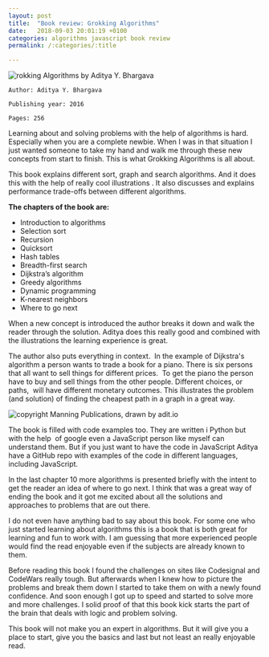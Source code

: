 ```yaml
---
layout: post
title:  "Book review: Grokking Algorithms"
date:   2018-09-03 20:01:19 +0100
categories: algorithms javascript book review
permalink: /:categories/:title

---
```

<img src="{{site.baseurl}}/assets/images/grokking.jpg" alt="rokking Algorithms by Aditya Y. Bhargava"/>
  
```
Author: Aditya Y. Bhargava

Publishing year: 2016

Pages: 256
```
Learning about and solving problems with the help of algorithms is hard. Especially when you are a complete newbie. When I was in that situation I just wanted someone to take my hand and walk me through these new concepts from start to finish. This is what Grokking Algorithms is all about.

This book explains different sort, graph and search algorithms. And it does this with the help of really cool illustrations . It also discusses and explains performance trade-offs between different algorithms.

**The chapters of the book are:**

* Introduction to algorithms
* Selection sort
* Recursion
* Quicksort
* Hash tables
* Breadth-first search
* Dijkstra’s algorithm
* Greedy algorithms
* Dynamic programming
* K-nearest neighbors
* Where to go next

When a new concept is introduced the author breaks it down and walk the reader through the solution. Aditya does this really good and combined with the illustrations the learning experience is great.

The author also puts everything in context.  In the example of Dijkstra's algorithm a person wants to trade a book for a piano. There is six persons that all want to sell things for different prices.  To get the piano the person have to buy and sell things from the other people. Different choices, or paths,  will have different monetary outcomes. This illustrates the problem (and solution) of finding the cheapest path in a graph in a great way.


<img src="{{site.baseurl}}/assets/images/drums_parent.png" alt="copyright Manning Publications, drawn by adit.io"/>


The book is filled with code examples too. They are written i Python but with the help  of google even a JavaScript person like myself can understand them. But if you just want to have the code in JavaScript Aditya have a GitHub repo with examples of the code in different languages, including JavaScript.

In the last chapter 10 more algorithms is presented briefly with the intent to get the reader an idea of where to go next. I think that was a great way of ending the book and it got me excited about all the solutions and approaches to problems that are out there.

I do not even have anything bad to say about this book. For some one who just started learning about algorithms this is a book that is both great for learning and fun to work with. I am guessing that more experienced people would find the read enjoyable even if the subjects are already known to them.

Before reading this book I found the challenges on sites like Codesignal and CodeWars really tough. But afterwards when I knew how to picture the problems and break them down I started to take them on with a newly found confidence. And soon enough I got up to speed and started to solve more and more challenges. I solid proof of that this book kick starts the part of the brain that deals with logic and problem solving.

This book will not make you an expert in algorithms. But it will give you a place to start, give you the basics and last but not least an really enjoyable read.
